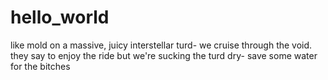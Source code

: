# hello_world
like mold on a massive, juicy interstellar turd-
we cruise through the void.
they say to enjoy the ride but we're sucking the turd dry-
save some water for the bitches

